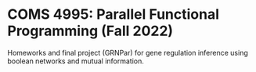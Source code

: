 # COMS 4995: Parallel Functional Programming (Fall 2022)
Homeworks and final project (GRNPar) for gene regulation inference using boolean networks and mutual information.